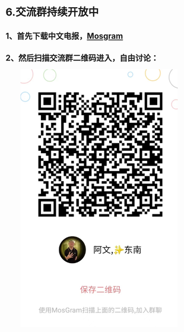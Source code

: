 # 6.交流群持续开放中

## 1、首先下载中文电报，[Mosgram](https://www.mosgram.com/)

## 2、然后扫描交流群二维码进入，自由讨论：

<figure><img src="../.gitbook/assets/image.png" alt=""><figcaption></figcaption></figure>
